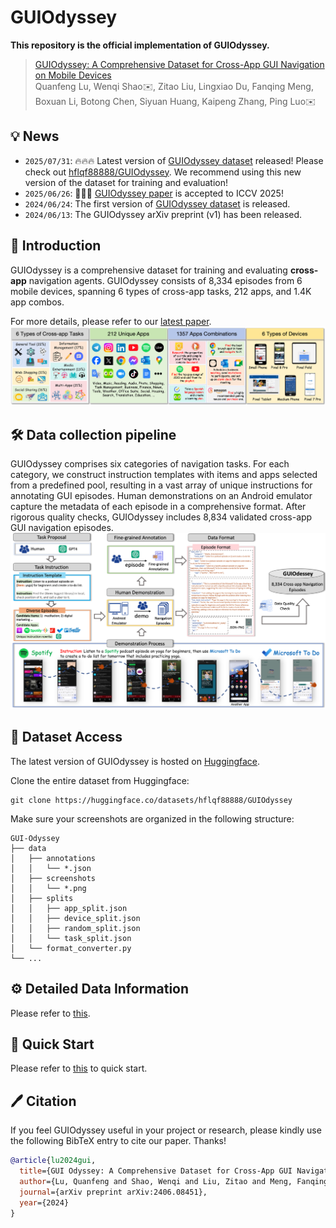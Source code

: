# GUIOdyssey

**This repository is the official implementation of GUIOdyssey.**

> [GUIOdyssey: A Comprehensive Dataset for Cross-App GUI Navigation on Mobile Devices](https://arxiv.org/pdf/2406.08451)  
> Quanfeng Lu, Wenqi Shao✉️, Zitao Liu, Lingxiao Du, Fanqing Meng, Boxuan Li, Botong Chen, Siyuan Huang, Kaipeng Zhang, Ping Luo✉️


## 💡 News
- `2025/07/31`: 🔥🔥🔥 Latest version of [GUIOdyssey dataset](https://huggingface.co/datasets/hflqf88888/GUIOdyssey) released! Please check out [hflqf88888/GUIOdyssey](https://huggingface.co/datasets/hflqf88888/GUIOdyssey). We recommend using this new version of the dataset for training and evaluation!
- `2025/06/26`: 🎉🎉🎉 [GUIOdyssey paper](https://arxiv.org/pdf/2406.08451) is accepted to ICCV 2025!
- `2024/06/24`: The first version of [GUIOdyssey dataset](https://huggingface.co/datasets/OpenGVLab/GUI-Odyssey) is released.
- `2024/06/13`: The GUIOdyssey arXiv preprint (v1) has been released.



## 🔆 Introduction
GUIOdyssey is a comprehensive dataset for training and evaluating **cross-app** navigation agents. GUIOdyssey consists of 8,334 episodes from 6 mobile devices, spanning 6 types of cross-app tasks, 212 apps, and 1.4K app combos.   

For more details, please refer to our [latest paper](assets/GUIOdyssey.pdf).
![overview](assets/dataset_overview.jpg)


## 🛠️ Data collection pipeline 
GUIOdyssey comprises six categories of navigation tasks. For each category, we construct instruction templates with items and apps selected from a predefined pool, resulting in a vast array of unique instructions for annotating GUI episodes. Human demonstrations on an Android emulator capture the metadata of each episode in a comprehensive format. After rigorous quality checks, GUIOdyssey includes 8,834 validated cross-app GUI navigation episodes.
![pipeline](assets/pipeline.jpg)


## 💫 Dataset Access

The latest version of GUIOdyssey is hosted on [Huggingface](https://huggingface.co/datasets/hflqf88888/GUIOdyssey). 

Clone the entire dataset from Huggingface:

```shell
git clone https://huggingface.co/datasets/hflqf88888/GUIOdyssey
```
Make sure your screenshots are organized in the following structure:


```
GUI-Odyssey
├── data
│   ├── annotations
│   │   └── *.json
│   ├── screenshots
│   │   └── *.png
│   ├── splits
│   │   ├── app_split.json
│   │   ├── device_split.json
│   │   ├── random_split.json
│   │   └── task_split.json
│   └── format_converter.py
└── ...
```


## ⚙️ Detailed Data Information
Please refer to [this](introduction.md).


## 🚀 Quick Start

Please refer to [this](Quickstart.md) to quick start.


## 🖊️ Citation 
If you feel GUIOdyssey useful in your project or research, please kindly use the following BibTeX entry to cite our paper. Thanks!
```bib
@article{lu2024gui,
  title={GUI Odyssey: A Comprehensive Dataset for Cross-App GUI Navigation on Mobile Devices},
  author={Lu, Quanfeng and Shao, Wenqi and Liu, Zitao and Meng, Fanqing and Li, Boxuan and Chen, Botong and Huang, Siyuan and Zhang, Kaipeng and Qiao, Yu and Luo, Ping},
  journal={arXiv preprint arXiv:2406.08451},
  year={2024}
}
```
